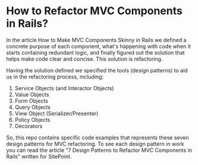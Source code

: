
# How to Refactor MVC Components in Rails?

In the article How to Make MVC Components Skinny in Rails we defined a concrete purpose of each component, what's happening with code when it starts containing redundant logic, and finally figured out the solution that helps make code clear and concise. This solution is refactoring. 

Having the solution defined we specified the tools (design patterns) to aid us in the refactoring process, including:

1. Service Objects (and Interactor Objects)
2. Value Objects
3. Form Objects
4. Query Objects
5. View Object (Serializer/Presenter)
6. Policy Objects
7. Decorators

So, this repo contains specific code examples that represents these seven design patterns for MVC refactoring. To see each design pattern in work you can read the article "7 Design Patterns to Refactor MVC Components in Rails" written for SitePoint.  